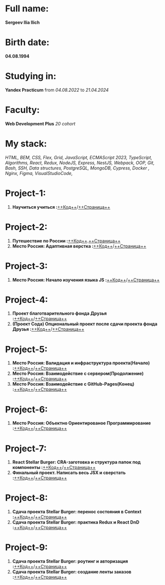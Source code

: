 # Full name: 
**Sergeev Ilia Ilich**

# Birth date: 
**04.08.1994**

# Studying in: 
**Yandex Practicum** from *04.08.2022* to *21.04.2024*

# Faculty:
**Web Development Plus** *20 cohort*

# My stack: 
*HTML, BEM,
CSS, Flex, Grid,
JavaScript, ECMAScript 2023, TypeScript, Algorithms, React, Redux, NodeJS, Express, NestJS, Webpack, OOP,
Git, Bash, SSH,
Data structures, PostgreSQL, MongoDB,
Cypress, Docker , Nginx, Figma, VisualStudioCode,*

# Project-1: 
1. **Научиться учиться :**[++Код++](https://github.com/NLSUSR/how-to-learn-plus/tree/main)/[++Страница++](https://nlsusr.github.io/how-to-learn-plus)

# Project-2: 
1. **Путешествие по России :**[++Код++](https://github.com/NLSUSR/russian-travel/tree/main).[++Cтраница++](https://nlsusr.github.io/russian-travel/)
2. **Место Россия: Адаптивная верстка :**[++Код++](https://github.com/NLSUSR/mesto-project/tree/adaptive-layout)/[++Cтраница++](https://nlsusr.github.io/mesto-project/)

# Project-3: 
1. **Место Россия: Начало изучения языка JS :**[++Код++](https://github.com/NLSUSR/mesto-project/tree/javascript)/[++Cтраница++](https://nlsusr.github.io/mesto-project/)

# Project-4: 
1. **Проект благотварительного фонда Друзья :**[++Код++](https://github.com/NLSUSR/friend-fund-project/tree/main)/[++Страница++](https://nlsusr.github.io/friend-fund-project)
2. **(Проект Сода) Опциональный проект после сдачи проекта фонда Друзья :**[++Код++](https://github.com/NLSUSR/soda-project/tree/main)/[++Страница++](https://nlsusr.github.io/soda-project)

# Project-5: 
1. **Место Россия: Валидация и инфраструктура проекта(Начало) :**[++Код++](https://github.com/NLSUSR/mesto-project/tree/validation-and-infrastructure)/[++Cтраница++](https://nlsusr.github.io/mesto-project/)
2. **Место Россия: Взаимодействие с сервером(Продолжение) :**[++Код++](https://github.com/NLSUSR/mesto-project/tree/interaction-with-the-server)/[++Cтраница++](https://nlsusr.github.io/mesto-project/)
3. **Место Россия: Взаимодействие с GitHub-Pages(Конец) :**[++Код++](https://github.com/NLSUSR/mesto-project/tree/gh-pages)/[++Cтраница++](https://nlsusr.github.io/mesto-project/)

# Project-6: 
1. **Место Россия: Объектно Ориентированое Программирование :**[++Код++](https://github.com/NLSUSR/mesto-project/tree/Object-Oriented-Programming)/[++Cтраница++](https://nlsusr.github.io/mesto-project/)

# Project-7: 
1. **React Stellar Burger: CRA-заготовка и структура папок под компоненты :**[++Код++](https://github.com/NLSUSR/react-stellar-burger/tree/month-7/step-1)/[++Cтраница++](https://nlsusr.github.io/react-stellar-burger/)
2. **Финальный проект. Написать весь JSX и сверстать :**[++Код++](https://github.com/NLSUSR/react-stellar-burger/tree/month-7/step-2)/[++Cтраница++](https://nlsusr.github.io/react-stellar-burger/)

# Project-8: 
1. **Сдача проекта Stellar Burger: перенос состояния в Context :**[++Код++](https://github.com/NLSUSR/react-stellar-burger/tree/month-8/step-1)/[++Cтраница++](https://nlsusr.github.io/react-stellar-burger/)
2. **Сдача проекта Stellar Burger: практика Redux и React DnD :**[++Код++](https://github.com/NLSUSR/react-stellar-burger/tree/month-8/step-2)/[++Cтраница++](https://nlsusr.github.io/react-stellar-burger/)

# Project-9: 
1. **Сдача проекта Stellar Burger: роутинг и авторизация :**[++Код++](https://github.com/NLSUSR/react-stellar-burger/tree/month-9/step-1)/[++Cтраница++](https://nlsusr.github.io/react-stellar-burger/)
2. **Сдача проекта Stellar Burger: создание ленты заказов :**[++Код++](https://github.com/NLSUSR/react-stellar-burger/tree/month-9/step-2)/[++Cтраница++](https://nlsusr.github.io/react-stellar-burger/)
